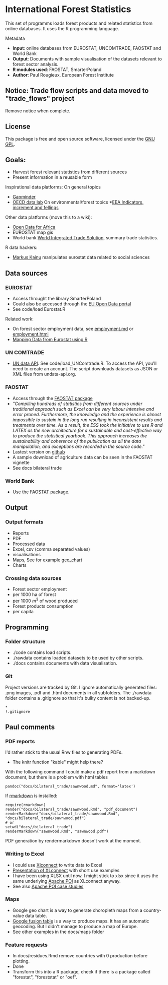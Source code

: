 International Forest Statistics
===============================
This set of programms loads forest products and related statistics from online databases.
It uses the R programming language.

Metadata
* __Input__: online databases from EUROSTAT, UNCOMTRADE, FAOSTAT and World Bank
* __Output__: Documents with sample visualisation of the datasets relevant to forest sector analysis.
* __R modules used__: FAOSTAT, SmarterPoland
* __Author__: Paul Rougieux, European Forest Institute


Notice: Trade flow scripts and data moved to "trade_flows" project
---------------------------------------------------------
Remove notice when complete.

License
-------
This package is free and open source software, licensed under the [GNU GPL](http://www.gnu.org/copyleft/gpl.html).


Goals:
------
* Harvest forest relevant statistics from different sources
* Present information in a reusable form 

Inspirational data platforms:
On general topics
* [Gapminder](http://www.gapminder.org)
* [OECD data lab](http://www.oecd.org/statistics/datalab/)
On environmental/forest topics
*[EEA Indicators, increment and fellings](http://www.eea.europa.eu/data-and-maps/indicators/forest-growing-stock-increment-and-fellings/forest-growing-stock-increment-and)

Other data platforms (move this to a wiki):
* [Open Data for Africa](http://opendataforafrica.org/IMFPCP2014Jan/imf-primary-commodity-prices-january-2014)
* EUROSTAT map gis
* World bank [World Integrated Trade Solution](http://wits.worldbank.org/Default.aspx), summary trade statistics.

R data hackers:
* [Markus Kainu](http://markuskainu.fi/r-tutorial/index.html) 
   manipulates eurostat data related to social sciences


Data sources 
------------
### EUROSTAT
* Access throught the library SmarterPoland
* Could also be accessed through the [EU Open Data portal](http://open-data.europa.eu/en/data/)
* See code/load Eurostat.R

Related work: 
* On forest sector employment data, see [employment.md](docs/EUROSTAT/Employment.md) or [employment.html](docs/EUROSTAT/Employment.html)
* [Mapping Data from Eurostat using R](http://rpubs.com/adam_dennett/8955)


### UN COMTRADE
* [UN data API](https://www.undata-api.org/docs). 
See code/load_UNComtrade.R. To access the API, you'll need to create an account.
The script downloads datasets as JSON or XML files from undata-api.org.


### FAOSTAT
* Access through the [FAOSTAT package](https://github.com/mkao006/FAOSTATpackage/raw/master/Documentation/FAOSTAT.pdf)
 * _"Compiling hundreds of statistics from different sources under 
    traditional approach such as Excel can be very labour intensive and error proned.
     Furthermore, the knowledge and the experience is almost impossible to
     sustain in the long run resulting in inconsistent results
    and treatments over time. As a result, the ESS took the initiative 
    to use R and LATEX as the
    new architecture for a sustainable and cost-effective way to 
    produce the statistical yearbook.
    This approach increases the sustainability and coherence 
    of the publication as all the data
    manipulation, and exceptions are recorded in the source code."_
 * Lastest version on [github](https://github.com/mkao006/FAOSTATpackage)
* A sample download of agriculture data can be seen in the FAOSTAT vignette
* See docs bilateral trade


### World Bank
* Use the [FAOSTAT package](https://github.com/mkao006/FAOSTATpackage).



Output 
------
### Output formats
* Reports
 * PDF
* Processed data
 * Excel, csv (comma separated values)
* visualisations
 * Maps, 
 See for example [geo_chart](docs/maps/geo_chart2.html)
 * Charts

### Crossing data sources
* Forest sector employment 
 * per 1000 ha of forest
 * per 1000 $m^3$ of wood produced
* Forest products consumption
 * per capita


Programming
-----------
### Folder structure
* ./code contains load scripts. 
* ./rawdata contains loaded datasets to be used by other scripts.
* ./docs contains documents with data visualisation.


### Git 
Project versions are tracked by Git. 
I ignore automatically generated files:
.png images, .pdf and .html documents in all subfolders.
The ./rawdata folder contains a .gitignore 
so that it's bulky content is not backed-up.
```
*
!.gitignore
```


Paul comments
-------------
### PDF reports
I'd rather stick to the usual Rnw files to generating PDFs.
* The knitr function "kable" might help there?

With the following command I could make a pdf report from a markdown document, 
but there is a problem with html tables 
```
pandoc("docs/bilateral_trade/sawnwood.md", format='latex')
```

If [rmarkdown](https://github.com/rstudio/rmarkdown) is installed:
```{r}
require(rmarkdown)
render("docs/bilateral_trade/sawnwood.Rmd", "pdf_document")
renderMarkdown("docs/bilateral_trade/sawnwood.Rmd", "docs/bilateral_trade/sawnwood.pdf")
# or
setwd("docs//bilateral_trade")
renderMarkdown("sawnwood.Rmd", "sawnwood.pdf")
```
PDF generation by rendermarkdown doesn't work at the moment.

### Writing to Excel
* I could use [Xlconnect](http://cran.r-project.org/web/packages/XLConnect/vignettes/XLConnect.pdf) to write data to Excel
 * [Presentation of XLconnect](http://files.meetup.com/2968362/RBelgium5_XLConnect.pdf) with short use examples
* I have been using XLSX until now. 
  I might stick to xlsx since it uses the same underlying
[Apache POI](http://poi.apache.org/) as XLconnect anyway.
 * See also [Apache POI case studies](http://poi.apache.org/casestudies.html)

### Maps
* Google geo chart is a way to generate choropleth maps from a country-value 
    data table.
* [Google fusion table](https://www.google.com/fusiontables/DataSource?dsrcid=implicit&redirectPath=data&usp=apps_start&hl=en&pli=1) is a way to produce maps. It has an automatic geocoding. But I didn't manage to produce a map of Europe.
* See other examples in the docs/maps folder

### Feature requests
* In docs/residues.Rmd remove countries with 0 production before plotting.
 *  Done 
* Transform this into a R package, check if there is a package called 
    "forestat", "foreststat" or "oef".

